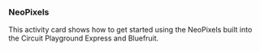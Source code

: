 ### NeoPixels

This activity card shows how to get started using the NeoPixels built into the Circuit Playground Express and Bluefruit.
